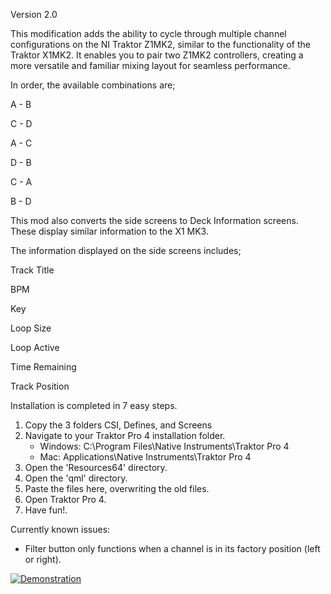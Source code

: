 Version 2.0

This modification adds the ability to cycle through multiple channel configurations on the 
NI Traktor Z1MK2, similar to the functionality of the Traktor X1MK2. It enables you to pair 
two Z1MK2 controllers, creating a more versatile and familiar mixing layout for seamless 
performance.

In order, the available combinations are;

A - B

C - D

A - C

D - B

C - A

B - D       



This mod also converts the side screens to Deck Information screens. These display similar
information to the X1 MK3.

The information displayed on the side screens includes;

Track Title

BPM

Key

Loop Size

Loop Active

Time Remaining

Track Position                                                                                    

																																														

Installation is completed in 7 easy steps.
   1. Copy the 3 folders CSI, Defines, and Screens
   2. Navigate to your Traktor Pro 4 installation folder.
      - Windows: C:\Program Files\Native Instruments\Traktor Pro 4
      - Mac: Applications\Native Instruments\Traktor Pro 4
   3. Open the 'Resources64' directory.
   4. Open the 'qml' directory.
   5. Paste the files here, overwriting the old files.
   6. Open Traktor Pro 4.
   7. Have fun!.


Currently known issues:
   - Filter button only functions when a channel is in its factory position (left or right).


[![Demonstration](https://i.ytimg.com/vi/MUkICgppAvE/oar2.jpg)](https://youtube.com/shorts/MUkICgppAvE?si=dRjJ7eplKVo9y6NG)
